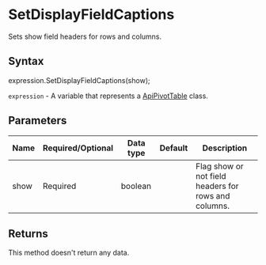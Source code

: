 # SetDisplayFieldCaptions

Sets show field headers for rows and columns.

## Syntax

expression.SetDisplayFieldCaptions(show);

`expression` - A variable that represents a [ApiPivotTable](../ApiPivotTable.md) class.

## Parameters

| **Name** | **Required/Optional** | **Data type** | **Default** | **Description** |
| ------------- | ------------- | ------------- | ------------- | ------------- |
| show | Required | boolean |  | Flag show or not field headers for rows and columns. |

## Returns

This method doesn't return any data.